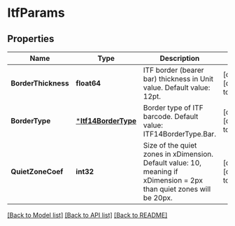 # ItfParams

## Properties

Name | Type | Description | Notes
------------ | ------------- | ------------- | -------------
**BorderThickness** | **float64** | ITF border (bearer bar) thickness in Unit value. Default value: 12pt. | [optional] [default to null]
**BorderType** | [***Itf14BorderType**](Itf14BorderType.md) | Border type of ITF barcode. Default value: ITF14BorderType.Bar. | [optional] [default to null]
**QuietZoneCoef** | **int32** | Size of the quiet zones in xDimension. Default value: 10, meaning if xDimension &#x3D; 2px than quiet zones will be 20px. | [optional] [default to null]

[[Back to Model list]](../README.md#documentation-for-models) [[Back to API list]](../README.md#documentation-for-api-endpoints) [[Back to README]](../README.md)
